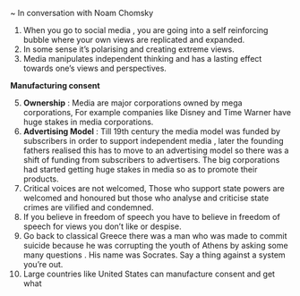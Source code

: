 
~ In conversation with Noam Chomsky

1. When you go to social media , you are going into a self reinforcing bubble where your own views are replicated and expanded.
2. In some sense it’s polarising and creating extreme views.
3. Media manipulates independent thinking and has a lasting effect towards one’s views and perspectives.

**Manufacturing consent**

5. **Ownership** : Media are major corporations owned by mega corporations, For example companies like Disney and Time Warner have huge stakes in media corporations.
6. **Advertising Model** : Till 19th century the media model was funded by subscribers in order to support independent media , later the founding fathers realised this has to move to an advertising model so there was a shift of funding from subscribers to advertisers. The big corporations had started getting huge stakes in media so as to promote their products.
7. Critical voices are not welcomed, Those who support state powers are welcomed and honoured but those who analyse and criticise state crimes are vilified and condemned.
8. If you believe in freedom of speech you have to believe in freedom of speech for views you don’t like or despise.
9. Go back to classical Greece there was a man who was made to commit suicide because he was corrupting the youth of Athens by asking some many questions . His name was Socrates. Say a thing against a system you’re out.
10. Large countries like United States can manufacture consent and get what 